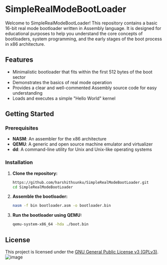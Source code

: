 # SimpleRealModeBootLoader

Welcome to SimpleRealModeBootLoader! This repository contains a basic 16-bit real mode bootloader written in Assembly language. It is designed for educational purposes to help you understand the core concepts of bootloaders, system programming, and the early stages of the boot process in x86 architecture.

## Features
- Minimalistic bootloader that fits within the first 512 bytes of the boot sector
- Demonstrates the basics of real mode operation
- Provides a clear and well-commented Assembly source code for easy understanding
- Loads and executes a simple "Hello World" kernel

## Getting Started

### Prerequisites
- **NASM**: An assembler for the x86 architecture
- **QEMU**: A generic and open source machine emulator and virtualizer
- **dd**: A command-line utility for Unix and Unix-like operating systems

### Installation

1. **Clone the repository:**
   ```bash
   https://github.com/harshithsunku/SimpleRealModeBootLoader.git
   cd SimpleRealModeBootLoader
   
2. **Assemble the bootloader:**
   ```bash
   nasm -f bin bootloader.asm -o bootloader.bin

3. **Run the bootloader using QEMU:**
   ```bash
   qemu-system-x86_64 -hda ./boot.bin

## License

This project is licensed under the [GNU General Public License v3 (GPLv3)](LICENSE).![image](https://github.com/user-attachments/assets/9917a3da-af3d-4f28-84c8-83246f5587d9)





